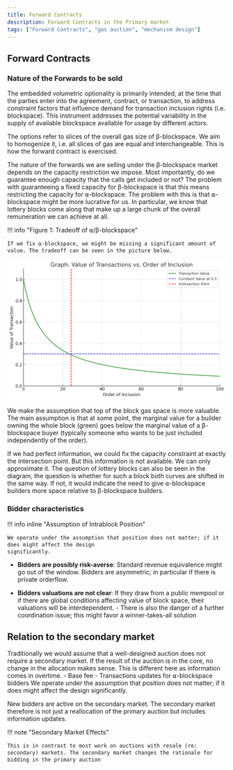 ```yaml
---
title: Forward Contracts
description: Forward Contracts in the Primary market
tags: ["Forward Contracts", "gas auction", "mechanism design"]
---
```


## Forward Contracts

### Nature of the Forwards to be sold

The embedded volumetric optionality is primarily intended, at the time that the parties enter into the agreement,
contract, or transaction, to address constraint factors that influence demand for transaction inclusion rights (i.e.
blockspace). This instrument addresses the potential variability in the supply of available blockspace available for
usage by different actors.

The options refer to slices of the overall gas size of β-blockspace. We aim to homogenize it, i.e. all slices of gas are
equal and interchangeable. This is how the forward contract is exercised.

The nature of the forwards we are selling under the β-blockspace market depends on the capacity restriction we impose.
Most importantly, do we guarantee enough capacity that the calls get included or not? The problem with guaranteeing a
fixed capacity for β-blockspace is that this means restricting the capacity for ⍺-blockspace. The problem with this is
that ⍺-blockspace might be more lucrative for us. In particular, we know that lottery blocks come along that make up a
large chunk of the overall remuneration we can achieve at all.

!!! info "Figure 1: Tradeoff of ⍺/β-blockspace"

    If we fix ⍺-blockspace, we might be missing a significant amount of value. The tradeoff can be seen in the picture below.

![tradeoff-⍺-vs-β-blockspace](../assets/images/illustration-tradeoff-alpha-beta.png)

We make the assumption that top of the block gas space is more valuable. The main assumption is that at some point, the
marginal value for a builder owning the whole block (green) goes below the marginal value of a β-blockspace buyer
(typically someone who wants to be just included independently of the order).

If we had perfect information, we could fix the capacity constraint at exactly the intersection point. But this
information is not available. We can only approximate it. The question of lottery blocks can also be seen in the
diagram, the question is whether for such a block both curves are shifted in the same way. If not, it would indicate the
need to give ⍺-blockspace builders more space relative to β-blockspace builders.

<!-- There is another aspect to consider. The larger the ⍺-blockspace part, the
larger the possibility of including a txs in β-blockspace that will revert (due to state changes). This will
degrade the value of the option to buy β-blockspace space. What is more, this might jeopardize the service
as a whole. If builders get the impression that the service is not of sufficient quality, then they
will stop using it. So there is also a reputation component - in particular at the beginning.
-->

### Bidder characteristics

!!! info inline "Assumption of Intrablock Position"

    We operate under the assumption that position does not matter; if it does might affect the design
    significantly.

-   **Bidders are possibly risk-averse**: Standard revenue equivalence might go out of the window. Bidders are
    asymmetric; in particular if there is private orderflow.

-   **Bidders valuations are not clear**: If they draw from a public mempool or if there are global conditions affecting
    value of block space, their valuations will be interdependent. - There is also the danger of a further coordination
    issue; this might favor a winner-takes-all solution

## Relation to the secondary market

Traditionally we would assume that a well-designed auction does not require a secondary market. If the result of the
auction is in the core, no change in the allocation makes sense. This is different here as information comes in
overtime. - Base fee - Transactions updates for ⍺-blockspace bidders We operate under the assumption that position does
not matter; if it does might affect the design significantly.

New bidders are active on the secondary market. The secondary market therefore is not just a reallocation of the primary
auction but includes information updates.

!!! note "Secondary Market Effects"

    This is in contrast to most work on auctions with resale (re: secondary) markets. The secondary market changes the rationale for bidding in the primary auction
